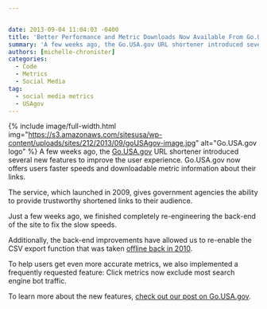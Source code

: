 ```yaml
---


date: 2013-09-04 11:04:03 -0400
title: 'Better Performance and Metric Downloads Now Available From Go.USA.gov'
summary: 'A few weeks ago, the Go.USA.gov URL shortener introduced several new features to improve the user experience. Go.USA.gov now offers users faster speeds and downloadable metric information about their links. The service, which launched in 2009, gives government agencies the ability to provide trustworthy shortened links to their audience. Just a'
authors: [michelle-chronister]
categories:
  - Code
  - Metrics
  - Social Media
tag:
  - social media metrics
  - USAgov
---
```


{% include image/full-width.html img="https://s3.amazonaws.com/sitesusa/wp-content/uploads/sites/212/2013/09/goUSAgov-image.jpg" alt="Go.USA.gov logo" %}
A few weeks ago, the [Go.USA.gov](https://go.usa.gov/) URL shortener introduced several new features to improve the user experience. Go.USA.gov now offers users faster speeds and downloadable metric information about their links.

The service, which launched in 2009, gives government agencies the ability to provide trustworthy shortened links to their audience.

Just a few weeks ago, we finished completely re-engineering the back-end of the site to fix the slow speeds.

Additionally, the back-end improvements have allowed us to re-enable the CSV export function that was taken [offline back in 2010](http://go.usa.gov/node/10?utm_medium=email&utm_source=govdelivery).

To help users get even more accurate metrics, we also implemented a frequently requested feature: Click metrics now exclude most search engine bot traffic.

To learn more about the new features, [check out our post on Go.USA.gov](http://go.usa.gov/node/71).